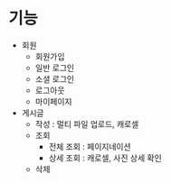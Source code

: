 # 기능
+ 회원
  + 회원가입
  + 일반 로그인
  + 소셜 로그인
  + 로그아웃
  + 마이페이지
+ 게시글
  + 작성 : 멀티 파일 업로드, 캐로셀 
  + 조회
    + 전체 조회 : 페이지네이션
    + 상세 조회 : 캐로셀, 사진 상세 확인
  + 삭제
